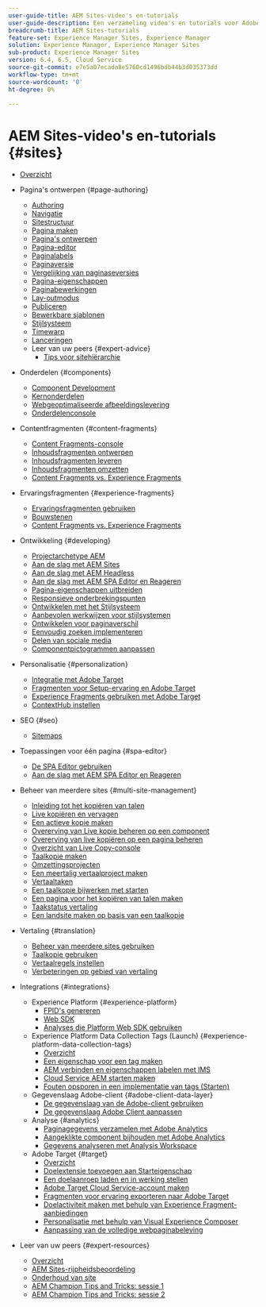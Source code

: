 ```yaml
---
user-guide-title: AEM Sites-video's en-tutorials
user-guide-description: Een verzameling video's en tutorials voor Adobe Experience Manager Sites.
breadcrumb-title: AEM Sites-tutorials
feature-set: Experience Manager Sites, Experience Manager
solution: Experience Manager, Experience Manager Sites
sub-product: Experience Manager Sites
version: 6.4, 6.5, Cloud Service
source-git-commit: e7e5a07ecada8e5760cd1496bdb44b3d035373dd
workflow-type: tm+mt
source-wordcount: '0'
ht-degree: 0%

---
```



# AEM Sites-video&#39;s en-tutorials {#sites}

+ [Overzicht](overview.md)
+ Pagina&#39;s ontwerpen {#page-authoring}
   + [Authoring](page-authoring/aem-sites-authoring-overview.md)
   + [Navigatie](page-authoring/basic-handling-sites-feature-video-use.md)
   + [Sitestructuur](page-authoring/content-hierarchy-feature-video-use.md)
   + [Pagina maken](page-authoring/creating-page-feature-video-use.md)
   + [Pagina&#39;s ontwerpen](page-authoring/page-authoring-overview-feature-video-use.md)
   + [Pagina-editor](page-authoring/page-editor-feature-video-use.md)
   + [Paginalabels](page-authoring/page-tagging-feature-video-use.md)
   + [Paginaversie](page-authoring/page-versioning-feature-video-use.md)
   + [Vergelijking van paginaseversies](page-authoring/page-diff-feature-video-use.md)
   + [Pagina-eigenschappen](page-authoring/page-properties-feature-video-understand.md)
   + [Paginabewerkingen](page-authoring/page-operations-feature-video-use.md)
   + [Lay-outmodus](page-authoring/responsive-layout-feature-video-understand.md)
   + [Publiceren](page-authoring/publication-management-feature-video-use.md)
   + [Bewerkbare sjablonen](page-authoring/template-editor-feature-video-use.md)
   + [Stijlsysteem](page-authoring/style-system-feature-video-use.md)
   + [Timewarp](page-authoring/timewarp-feature-video-use.md)
   + [Lanceringen](page-authoring/launches.md)
   + Leer van uw peers {#expert-advice}
      + [Tips voor sitehiërarchie](page-authoring/expert-advice/site-hierarchy.md)
+ Onderdelen {#components}
   + [Component Development](components/component-development.md)
   + [Kernonderdelen](components/core-components-feature-video-understand.md)
   + [Webgeoptimaliseerde afbeeldingslevering](components/web-optimized-image-delivery.md)
   + [Onderdelenconsole](components/components-console-feature-video-use.md)
+ Contentfragmenten {#content-fragments}
   + [Content Fragments-console](https://experienceleague.adobe.com/docs/experience-manager-learn/content-fragments-console/overview.html)
   + [Inhoudsfragmenten ontwerpen](content-fragments/content-fragments-feature-video-use.md)
   + [Inhoudsfragmenten leveren](content-fragments/content-fragments-delivery-feature-video-use.md)
   + [Inhoudsfragmenten omzetten](content-fragments/content-fragments-translation-feature-video-use.md)
   + [Content Fragments vs. Experience Fragments](content-fragments/understand-content-fragments-and-experience-fragments.md)
+ Ervaringsfragmenten {#experience-fragments}
   + [Ervaringsfragmenten gebruiken](experience-fragments/experience-fragments-feature-video-use.md)
   + [Bouwstenen](experience-fragments/building-blocks.md)
   + [Content Fragments vs. Experience Fragments](https://experienceleague.adobe.com/docs/experience-manager-learn/sites/content-fragments/understand-content-fragments-and-experience-fragments.html)

+ Ontwikkeling {#developing}
   + [Projectarchetype AEM](developing/aem-project-archetype.md)
   + [Aan de slag met AEM Sites](https://experienceleague.adobe.com/docs/experience-manager-learn/getting-started-wknd-tutorial-develop/overview.html)
   + [Aan de slag met AEM Headless](https://experienceleague.adobe.com/docs/experience-manager-learn/getting-started-with-aem-headless/overview.html)
   + [Aan de slag met AEM SPA Editor en Reageren](https://experienceleague.adobe.com/docs/experience-manager-learn/getting-started-with-aem-headless/spa-editor/react/overview.html)
   + [Pagina-eigenschappen uitbreiden](developing/page-properties-technical-video-develop.md)
   + [Responsieve onderbrekingspunten](developing/responsive-breakpoints.md)
   + [Ontwikkelen met het Stijlsysteem](developing/style-system-technical-video-understand.md)
   + [Aanbevolen werkwijzen voor stijlsystemen](developing/style-organization-style-system-understand-article.md)
   + [Ontwikkelen voor paginaverschil](developing/page-diff-technical-video-develop.md)
   + [Eenvoudig zoeken implementeren](developing/search-tutorial-develop.md)
   + [Delen van sociale media](developing/social-media-sharing-technical-video-use.md)
   + [Componentpictogrammen aanpassen](developing/component-icons-technical-video-develop.md)
+ Personalisatie {#personalization}
   + [Integratie met Adobe Target](https://helpx.adobe.com/marketing-cloud/how-to/aem-target.html)
   + [Fragmenten voor Setup-ervaring en Adobe Target](personalization/experience-fragment-target-technical-video-setup.md)
   + [Experience Fragments gebruiken met Adobe Target](personalization/experience-fragment-target-offer-feature-video-use.md)
   + [ContextHub instellen](personalization/context-hub-technical-video-setup.md)
+ SEO {#seo}
   + [Sitemaps](./seo/sitemaps.md)
+ Toepassingen voor één pagina {#spa-editor}
   + [De SPA Editor gebruiken](spa-editor/spa-editor-framework-feature-video-use.md)
   + [Aan de slag met AEM SPA Editor en Reageren](https://experienceleague.adobe.com/docs/experience-manager-learn/getting-started-with-aem-headless/spa-editor/react/overview.html)
+ Beheer van meerdere sites {#multi-site-management}
   + [Inleiding tot het kopiëren van talen](./multi-site-management/language-copy-overview.md)
   + [Live kopiëren en vervagen](./multi-site-management/live-copy-and-blueprint.md)
   + [Een actieve kopie maken](./multi-site-management/create-live-copy.md)
   + [Overerving van Live kopie beheren op een component](./multi-site-management/manage-component-inheritance-live-copy.md)
   + [Overerving van live kopiëren op een pagina beheren](./multi-site-management/manage-page-inheritance-live-copy.md)
   + [Overzicht van Live Copy-console](./multi-site-management/live-copy-overview-console.md)
   + [Taalkopie maken](./multi-site-management/create-language-copy.md)
   + [Omzettingsprojecten](./multi-site-management/manage-translation-projects.md)
   + [Een meertalig vertaalproject maken](./multi-site-management/create-multinational-translational-project.md)
   + [Vertaaltaken](./multi-site-management/create-translation-job.md)
   + [Een taalkopie bijwerken met starten](./multi-site-management/updating-language-copy.md)
   + [Een pagina voor het kopiëren van talen maken](./multi-site-management/create-new-page-language-copy.md)
   + [Taakstatus vertaling](./multi-site-management/translation-job-status.md)
   + [Een landsite maken op basis van een taalkopie](./multi-site-management/create-new-site.md)
+ Vertaling {#translation}
   + [Beheer van meerdere sites gebruiken](translation/multi-site-manager-feature-video-use.md)
   + [Taalkopie gebruiken](translation/language-copy-feature-video-use.md)
   + [Vertaalregels instellen](translation/translation-rules-editor-technical-video-setup.md)
   + [Verbeteringen op gebied van vertaling](translation/translation-enhancements-feature-video-use.md)
+ Integrations {#integrations}
   + Experience Platform {#experience-platform}
      + [FPID&#39;s genereren](integrations/platform/fpid.md)
      + [Web SDK](integrations/platform/web-sdk.md)
      + [Analyses die Platform Web SDK gebruiken](integrations/platform/analytics-using-web-sdk.md)
   + Experience Platform Data Collection Tags (Launch) {#experience-platform-data-collection-tags}
      + [Overzicht](integrations/experience-platform/data-collection/tags/overview.md)
      + [Een eigenschap voor een tag maken](integrations/experience-platform/data-collection/tags/create-tag-property.md)
      + [AEM verbinden en eigenschappen labelen met IMS](integrations/experience-platform/data-collection/tags/connect-aem-tag-property-using-ims.md)
      + [Cloud Service AEM starten maken](integrations/experience-platform/data-collection/tags/create-aem-launch-cloud-service.md)
      + [Fouten opsporen in een implementatie van tags (Starten)](integrations/experience-platform/data-collection/tags/debug-tags-implementation.md)
   + Gegevenslaag Adobe-client {#adobe-client-data-layer}
      + [De gegevenslaag van de Adobe-client gebruiken](integrations/adobe-client-data-layer/data-layer-overview.md)
      + [De gegevenslaag Adobe Client aanpassen](integrations/adobe-client-data-layer/data-layer-customize.md)
   + Analyse {#analytics}
      + [Paginagegevens verzamelen met Adobe Analytics](integrations/analytics/collect-data-analytics.md)
      + [Aangeklikte component bijhouden met Adobe Analytics](integrations/analytics/track-clicked-component.md)
      + [Gegevens analyseren met Analysis Workspace](integrations/analytics/create-analytics-workspace.md)
   + Adobe Target {#target}
      + [Overzicht](integrations/adobe-target/overview.md)
      + [Doelextensie toevoegen aan Starteigenschap](integrations/adobe-target/add-target-launch-extension.md)
      + [Een doelaanroep laden en in werking stellen](integrations/adobe-target/load-and-fire-target.md)
      + [Adobe Target Cloud Service-account maken](integrations/adobe-target/setup-aem-target-cloud-service.md)
      + [Fragmenten voor ervaring exporteren naar Adobe Target](integrations/adobe-target/export-experience-fragment-target.md)
      + [Doelactiviteit maken met behulp van Experience Fragment-aanbiedingen](integrations/adobe-target/create-target-activity.md)
      + [Personalisatie met behulp van Visual Experience Composer](integrations/adobe-target/personalization-using-vec.md)
      + [Aanpassing van de volledige webpaginabeleving](integrations/adobe-target/personalization-web-page.md)
+ Leer van uw peers {#expert-resources}
   + [Overzicht](expert-resources/learn-from-your-peers-overview.md)
   + [AEM Sites-rijpheidsbeoordeling](expert-resources/maturity-assessment.md)
   + [Onderhoud van site](expert-resources/site-maintenance.md)
   + [AEM Champion Tips and Tricks: sessie 1](expert-resources/champion-tips-1.md)
   + [AEM Champion Tips and Tricks: sessie 2](expert-resources/champion-tips-2.md)
